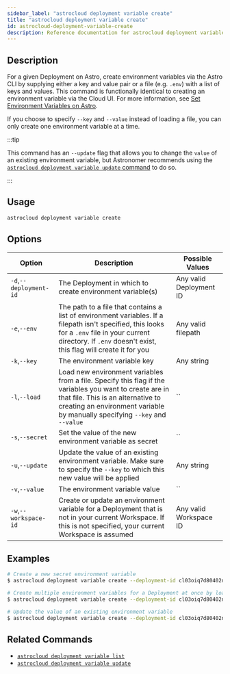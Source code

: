 ```yaml
---
sidebar_label: "astrocloud deployment variable create"
title: "astrocloud deployment variable create"
id: astrocloud-deployment-variable-create
description: Reference documentation for astrocloud deployment variable create.
---
```


## Description

For a given Deployment on Astro, create environment variables via the Astro CLI by supplying either a key and value pair or a file (e.g. `.env`) with a list of keys and values. This command is functionally identical to creating an environment variable via the Cloud UI. For more information, see [Set Environment Variables on Astro](environment-variables.md).

If you choose to specify `--key` and `--value` instead of loading a file, you can only create one environment variable at a time.

:::tip

This command has an `--update` flag that allows you to change the `value` of an existing environment variable, but Astronomer recommends using the [`astrocloud deployment variable update` command](cli-reference/astrocloud-deployment-variable-update.md) to do so.

:::

## Usage

```sh
astrocloud deployment variable create
```

## Options

| Option                         | Description                                                                            | Possible Values                                                                |
| ------------------------------ | -------------------------------------------------------------------------------------- | ------------------------------------------------------------------------------ |
| `-d`,`--deployment-id`           |       The Deployment in which to create environment variable(s)                           | Any valid Deployment ID |
| `-e`,`--env`                  | The path to a file that contains a list of environment variables.  If a filepath isn't specified, this looks for a `.env` file in your current directory. If `.env` doesn't exist, this flag will create it for you                                                                 | Any valid filepath       |
| `-k`,`--key`             | The environment variable key                                                  | Any string |
| `-l`,`--load`    | Load new environment variables from a file. Specify this flag if the variables you want to create are in that file. This is an alternative to creating an environment variable by manually specifying `--key` and `--value`             |`` |
| `-s`,`--secret`    | Set the value of the new environment variable as secret      |`` |
| `-u`,`--update`    | Update the value of an existing environment variable. Make sure to specify the `--key` to which this new value will be applied          | Any string |
| `-v`,`--value`    | The environment variable value          |`` |
| `-w`,`--workspace-id`          | Create or update an environment variable for a Deployment that is not in your current Workspace. If this is not specified, your current Workspace is assumed           | Any valid Workspace ID                                                         |

## Examples

```sh
# Create a new secret environment variable
$ astrocloud deployment variable create --deployment-id cl03oiq7d80402nwn7fsl3dmv --key AIRFLOW__SECRETS__BACKEND_KWARGS --value <my-secret-value> --secret

# Create multiple environment variables for a Deployment at once by loading them from a .env file
$ astrocloud deployment variable create --deployment-id cl03oiq7d80402nwn7fsl3dmv --load --env .env.dev

# Update the value of an existing environment variable
$ astrocloud deployment variable create --deployment-id cl03oiq7d80402nwn7fsl3dmv --update --key AIRFLOW__CORE__PARALLELISM --value <my-new-value>
```

## Related Commands

- [`astrocloud deployment variable list`](cli-reference/astrocloud-deployment-variable-list.md)
- [`astrocloud deployment variable update`](cli-reference/astrocloud-deployment-variable-update.md)
